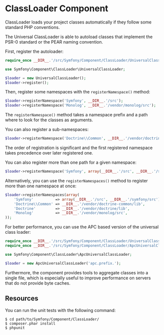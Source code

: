 ClassLoader Component
=====================

ClassLoader loads your project classes automatically if they follow some
standard PHP conventions.

The Universal ClassLoader is able to autoload classes that implement the PSR-0
standard or the PEAR naming convention.

First, register the autoloader:

```php
require_once __DIR__.'/src/Symfony/Component/ClassLoader/UniversalClassLoader.php';

use Symfony\Component\ClassLoader\UniversalClassLoader;

$loader = new UniversalClassLoader();
$loader->register();
```

Then, register some namespaces with the `registerNamespace()` method:

```php
$loader->registerNamespace('Symfony', __DIR__.'/src');
$loader->registerNamespace('Monolog', __DIR__.'/vendor/monolog/src');
```

The `registerNamespace()` method takes a namespace prefix and a path where to
look for the classes as arguments.

You can also register a sub-namespaces:

```php
$loader->registerNamespace('Doctrine\\Common', __DIR__.'/vendor/doctrine-common/lib');
```

The order of registration is significant and the first registered namespace
takes precedence over later registered one.

You can also register more than one path for a given namespace:

```php
$loader->registerNamespace('Symfony', array(__DIR__.'/src', __DIR__.'/symfony/src'));
```

Alternatively, you can use the `registerNamespaces()` method to register more
than one namespace at once:

```php
$loader->registerNamespaces(array(
    'Symfony'          => array(__DIR__.'/src', __DIR__.'/symfony/src'),
    'Doctrine\\Common' => __DIR__.'/vendor/doctrine-common/lib',
    'Doctrine'         => __DIR__.'/vendor/doctrine/lib',
    'Monolog'          => __DIR__.'/vendor/monolog/src',
));
```

For better performance, you can use the APC based version of the universal
class loader:

```php
require_once __DIR__.'/src/Symfony/Component/ClassLoader/UniversalClassLoader.php';
require_once __DIR__.'/src/Symfony/Component/ClassLoader/ApcUniversalClassLoader.php';

use Symfony\Component\ClassLoader\ApcUniversalClassLoader;

$loader = new ApcUniversalClassLoader('apc.prefix.');
```

Furthermore, the component provides tools to aggregate classes into a single
file, which is especially useful to improve performance on servers that do not
provide byte caches.

Resources
---------

You can run the unit tests with the following command:

    $ cd path/to/Symfony/Component/ClassLoader/
    $ composer.phar install
    $ phpunit

